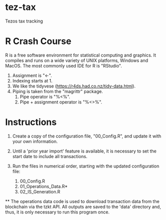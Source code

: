 # tez-tax

Tezos tax tracking

# R Crash Course

R is a free software environment for statistical computing and graphics. It compiles and runs on a wide variety of UNIX platforms, Windows and MacOS. The most commonly used IDE for R is "RStudio".

1. Assignment is "<-".
2. Indexing starts at 1.
3. We like the tidyvese (https://r4ds.had.co.nz/tidy-data.html). 
4. Piping is taken from the "magrittr" package.
    1. Pipe operator is "%<%".
    2. Pipe + assignment operator is "%<>%".

# Instructions

1. Create a copy of the configuration file, "00_Config.R", and update it with your own information. 
  1. Until a 'prior year import' feature is available, it is necessary to set the start date to include all transactions. 

2. Run the files in numerical order, starting with the updated configuration file:
    1. 00_Config.R
    2. 01_Operations_Data.R*
    3. 02_IS_Generation.R

** The operations data code is used to download transaction data from the blockchain via the tzkt API. All outputs are saved to the 'data' directory and, thus, it is only necessary to run this program once. 

